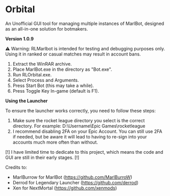 Orbital
==================

An Unofficial GUI tool for managing multiple instances of MarlBot, designed as an all-in-one solution for botmakers.

**Version 1.0.9**

⚠️ Warning: RLMarlbot is intended for testing and debugging purposes only. Using it in ranked or casual matches may result in account bans.


1. Extract the WinRAR archive.
2. Place MarlBot.exe in the directory as "Bot.exe".
3. Run RLOrbital.exe.
4. Select Process and Arguments.
5. Press Start Bot (this may take a while).
6. Press Toggle Key In-game (default is F1).

**Using the Launcher**

To ensure the launcher works correctly, you need to follow these steps:

1. Make sure the rocket league directory you select is the correct directory. For example: D:\Username\Epic Games\rocketleague
2. I recommend disabling 2FA on your Epic Account. You can still use 2FA if needed, but be aware it will lead to having to re-sign into your accounts much more often than without.


[!] I have limited time to dedicate to this project, which means the code and GUI are still in their early stages. [!]

Credits to:
* MarlBurrow for MarlBot (https://github.com/MarlBurroW)
* Derrod for Legendary Launcher (https://github.com/derrod)
* Xen for NextMortal (https://github.com/xenmods)
